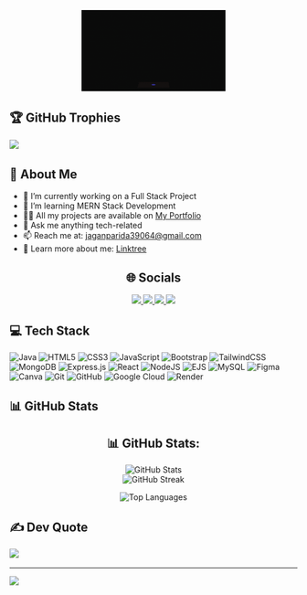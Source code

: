 <p align="center">
  <img src="gigIMG.gif" width="50%" />
</p>

## 🏆 GitHub Trophies
![](https://github-profile-trophy.vercel.app/?username=jaganparida&theme=radical&no-frame=false&no-bg=false&margin-w=4)

## 💫 About Me
- 🔭 I’m currently working on a Full Stack Project  
- 🌱 I’m learning MERN Stack Development  
- 👨‍💻 All my projects are available on [My Portfolio](https://jaganparida.github.io/Portfolio/)  
- 💬 Ask me anything tech-related  
- 📫 Reach me at: jaganparida39064@gmail.com  
- 📄 Learn more about me: [Linktree](https://linktr.ee/JaganParida?utm_source=linktree_admin_share)

<h2 align="center">🌐 Socials</h2>

<p align="center">
  <a href="https://instagram.com/jaganparidaa" target="_blank">
    <img src="https://img.shields.io/badge/Instagram-%23E4405F.svg?style=for-the-badge&logo=Instagram&logoColor=white" />
  </a>
  <a href="https://www.linkedin.com/in/jagan-parida-7439002a0" target="_blank">
    <img src="https://img.shields.io/badge/LinkedIn-%230077B5.svg?style=for-the-badge&logo=linkedin&logoColor=white" />
  </a>
  <a href="https://x.com/jaganparida0504" target="_blank">
    <img src="https://img.shields.io/badge/X-black.svg?style=for-the-badge&logo=X&logoColor=white" />
  </a>
  <a href="mailto:jaganparida39064@gmail.com" target="_blank">
    <img src="https://img.shields.io/badge/Email-D14836?style=for-the-badge&logo=gmail&logoColor=white" />
  </a>
</p>

## 💻 Tech Stack
![Java](https://img.shields.io/badge/java-%23ED8B00.svg?style=for-the-badge&logo=openjdk&logoColor=white)
![HTML5](https://img.shields.io/badge/html5-%23E34F26.svg?style=for-the-badge&logo=html5&logoColor=white) 
![CSS3](https://img.shields.io/badge/css3-%231572B6.svg?style=for-the-badge&logo=css3&logoColor=white)
![JavaScript](https://img.shields.io/badge/javascript-%23323330.svg?style=for-the-badge&logo=javascript&logoColor=%23F7DF1E)
![Bootstrap](https://img.shields.io/badge/bootstrap-%238511FA.svg?style=for-the-badge&logo=bootstrap&logoColor=white)
![TailwindCSS](https://img.shields.io/badge/tailwindcss-%2338B2AC.svg?style=for-the-badge&logo=tailwind-css&logoColor=white)
![MongoDB](https://img.shields.io/badge/MongoDB-%234ea94b.svg?style=for-the-badge&logo=mongodb&logoColor=white)
![Express.js](https://img.shields.io/badge/express.js-%23404d59.svg?style=for-the-badge&logo=express&logoColor=%2361DAFB)
![React](https://img.shields.io/badge/react-%2320232a.svg?style=for-the-badge&logo=react&logoColor=%2361DAFB)
![NodeJS](https://img.shields.io/badge/node.js-6DA55F?style=for-the-badge&logo=node.js&logoColor=white)
![EJS](https://img.shields.io/badge/ejs-%23B4CA65.svg?style=for-the-badge&logo=ejs&logoColor=black)
![MySQL](https://img.shields.io/badge/mysql-4479A1.svg?style=for-the-badge&logo=mysql&logoColor=white)
![Figma](https://img.shields.io/badge/figma-%23F24E1E.svg?style=for-the-badge&logo=figma&logoColor=white)
![Canva](https://img.shields.io/badge/Canva-%2300C4CC.svg?style=for-the-badge&logo=Canva&logoColor=white)
![Git](https://img.shields.io/badge/git-%23F05033.svg?style=for-the-badge&logo=git&logoColor=white)
![GitHub](https://img.shields.io/badge/github-%23121011.svg?style=for-the-badge&logo=github&logoColor=white)
![Google Cloud](https://img.shields.io/badge/GoogleCloud-%234285F4.svg?style=for-the-badge&logo=google-cloud&logoColor=white)
![Render](https://img.shields.io/badge/Render-%46E3B7.svg?style=for-the-badge&logo=render&logoColor=white)

## 📊 GitHub Stats

<h2 align="center">📊 GitHub Stats:</h2>

<p align="center">
  <img src="https://github-readme-stats.vercel.app/api?username=JaganParida&theme=tokyonight&hide_border=false&include_all_commits=false&count_private=false" alt="GitHub Stats"/><br/>
  <img src="https://nirzak-streak-stats.vercel.app/?user=JaganParida&theme=tokyonight&hide_border=false" alt="GitHub Streak"/>
</p>

<p align="center">
  <img src="https://github-readme-stats.vercel.app/api/top-langs/?username=JaganParida&theme=tokyonight&hide_border=false&layout=compact" alt="Top Languages"/>
</p>


## ✍️ Dev Quote
![](https://quotes-github-readme.vercel.app/api?type=horizontal&theme=radical)

---

[![](https://visitcount.itsvg.in/api?id=jaganparida&icon=0&color=0)](https://visitcount.itsvg.in)

<!-- Proudly created with GPRM ( https://gprm.itsvg.in ) -->
